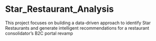 # Star_Restaurant_Analysis
This project focuses on building a data-driven approach to identify Star Restaurants and generate intelligent recommendations for a restaurant consolidator’s B2C portal revamp
